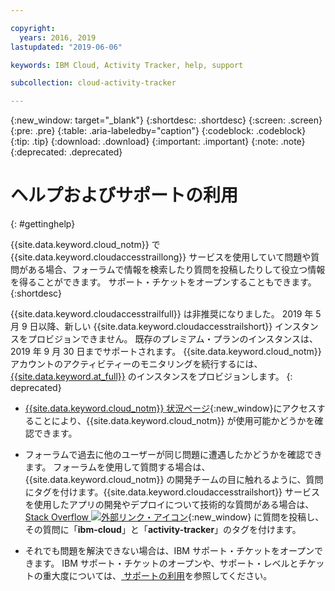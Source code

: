 ```yaml
---

copyright:
  years: 2016, 2019
lastupdated: "2019-06-06"

keywords: IBM Cloud, Activity Tracker, help, support

subcollection: cloud-activity-tracker

---
```


{:new_window: target="_blank"}
{:shortdesc: .shortdesc}
{:screen: .screen}
{:pre: .pre}
{:table: .aria-labeledby="caption"}
{:codeblock: .codeblock}
{:tip: .tip}
{:download: .download}
{:important: .important}
{:note: .note}
{:deprecated: .deprecated}


# ヘルプおよびサポートの利用
{: #gettinghelp}

{{site.data.keyword.cloud_notm}} で {{site.data.keyword.cloudaccesstraillong}} サービスを使用していて問題や質問がある場合、フォーラムで情報を検索したり質問を投稿したりして役立つ情報を得ることができます。 サポート・チケットをオープンすることもできます。
{:shortdesc}

{{site.data.keyword.cloudaccesstrailfull}} は非推奨になりました。 2019 年 5 月 9 日以降、新しい {{site.data.keyword.cloudaccesstrailshort}} インスタンスをプロビジョンできません。 既存のプレミアム・プランのインスタンスは、2019 年 9 月 30 日までサポートされます。 {{site.data.keyword.cloud_notm}} アカウントのアクティビティーのモニタリングを続行するには、[{{site.data.keyword.at_full}}](/docs/services/Activity-Tracker-with-LogDNA?topic=logdnaat-getting-started#getting-started) のインスタンスをプロビジョンします。
{: deprecated}

* [{{site.data.keyword.cloud_notm}} 状況ページ](https://cloud.ibm.com/status?selected=status){:new_window}にアクセスすることにより、{{site.data.keyword.cloud_notm}} が使用可能かどうかを確認できます。

* フォーラムで過去に他のユーザーが同じ問題に遭遇したかどうかを確認できます。 フォーラムを使用して質問する場合は、{{site.data.keyword.cloud_notm}}  の開発チームの目に触れるように、質問にタグを付けます。{{site.data.keyword.cloudaccesstrailshort}} サービスを使用したアプリの開発やデプロイについて技術的な質問がある場合は、[Stack Overflow ![外部リンク・アイコン](../../icons/launch-glyph.svg "外部リンク・アイコン")](https://stackoverflow.com/search?q=activity-tracker+ibm-cloud){:new_window} に質問を投稿し、その質問に「**ibm-cloud**」と「**activity-tracker**」のタグを付けます。

* それでも問題を解決できない場合は、IBM サポート・チケットをオープンできます。 IBM サポート・チケットのオープンや、サポート・レベルとチケットの重大度については、[ サポートの利用](/docs/get-support?topic=get-support-getting-customer-support#getting-customer-support)を参照してください。


